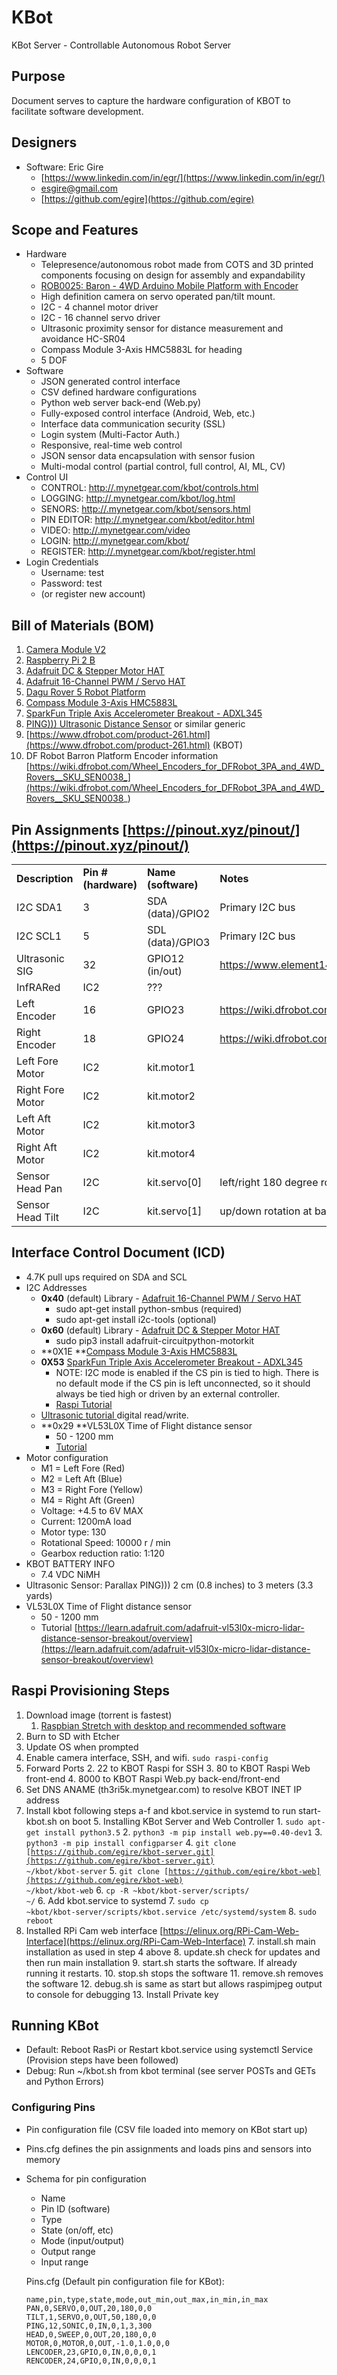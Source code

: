 # KBot
KBot Server - Controllable Autonomous Robot Server

## Purpose

Document serves to capture the hardware configuration of KBOT to facilitate software development.


## Designers



*   Software: Eric Gire 
    *   [https://www.linkedin.com/in/egr/](https://www.linkedin.com/in/egr/)
    *   [esgire@gmail.com](mailto:esgire@gmail.com)
    *   [https://github.com/egire](https://github.com/egire)


## Scope and Features



*   Hardware
    *   Telepresence/autonomous robot made from COTS and 3D printed components focusing on design for assembly and expandability
    *   [ROB0025: Baron - 4WD Arduino Mobile Platform with Encoder](https://www.dfrobot.com/product-261.html)
    *   High definition camera on servo operated pan/tilt mount.
    *   I2C - 4 channel motor driver
    *   I2C - 16 channel servo driver
    *   Ultrasonic proximity sensor for distance measurement and avoidance HC-SR04
    *   Compass Module 3-Axis HMC5883L for heading
    *   5 DOF 
*   Software
    *   JSON generated control interface
    *   CSV defined hardware configurations
    *   Python web server back-end (Web.py)
    *   Fully-exposed control interface (Android, Web, etc.)
    *   Interface data communication security (SSL)
    *   Login system (Multi-Factor Auth.)
    *   Responsive, real-time web control
    *   JSON sensor data encapsulation with sensor fusion
    *   Multi-modal control (partial control, full control, AI, ML, CV)
*   Control UI
    *   CONTROL: [http://.mynetgear.com/kbot/controls.html](http://.mynetgear.com/kbot/controls.html)
    *   LOGGING: [http://.mynetgear.com/kbot/log.html](http://.mynetgear.com/kbot/log.html)
    *   SENORS: [http://.mynetgear.com/kbot/sensors.html](http://.mynetgear.com/kbot/sensors.html)
    *   PIN EDITOR: [http://.mynetgear.com/kbot/editor.html](http://.mynetgear.com/kbot/editor.html)
    *   VIDEO: [http://.mynetgear.com/video](http://.mynetgear.com/video)
    *   LOGIN: [http://.mynetgear.com/kbot/](http://.mynetgear.com/kbot/)
    *   REGISTER: [http://.mynetgear.com/kbot/register.html](http://.mynetgear.com/kbot/register.html)
*   Login Credentials
    *   Username: test
    *   Password: test
    *   (or register new account)


## Bill of Materials (BOM)



1. [Camera Module V2](https://www.raspberrypi.org/products/camera-module-v2/)
2. [Raspberry Pi 2 B](https://www.raspberrypi.org/products/raspberry-pi-2-model-b/)
3. [Adafruit DC & Stepper Motor HAT](https://www.adafruit.com/product/2348)
4. [Adafruit 16-Channel PWM / Servo HAT](https://www.adafruit.com/product/2327)
5. [Dagu Rover 5 Robot Platform](https://www.sparkfun.com/products/10336)
6. [Compass Module 3-Axis HMC5883L](https://www.parallax.com/product/29133)
7. [SparkFun Triple Axis Accelerometer Breakout - ADXL345](https://www.sparkfun.com/products/9836)
8. [PING))) Ultrasonic Distance Sensor](https://www.parallax.com/product/28015) or similar generic
9. [https://www.dfrobot.com/product-261.html](https://www.dfrobot.com/product-261.html) (KBOT)
10. DF Robot Barron Platform Encoder information [https://wiki.dfrobot.com/Wheel_Encoders_for_DFRobot_3PA_and_4WD_Rovers__SKU_SEN0038_](https://wiki.dfrobot.com/Wheel_Encoders_for_DFRobot_3PA_and_4WD_Rovers__SKU_SEN0038_)


## Pin Assignments [https://pinout.xyz/pinout/](https://pinout.xyz/pinout/)


<table>
  <tr>
   <td><strong>Description</strong>
   </td>
   <td><strong>Pin # (hardware)</strong>
   </td>
   <td><strong>Name (software)</strong>
   </td>
   <td><strong>Notes</strong>
   </td>
  </tr>
  <tr>
   <td>I2C SDA1
   </td>
   <td>3
   </td>
   <td>SDA (data)/GPIO2
   </td>
   <td>Primary I2C bus
   </td>
  </tr>
  <tr>
   <td>I2C SCL1
   </td>
   <td>5
   </td>
   <td>SDL (data)/GPIO3
   </td>
   <td>Primary I2C bus
   </td>
  </tr>
  <tr>
   <td>Ultrasonic SIG
   </td>
   <td>32
   </td>
   <td>GPIO12 (in/out)
   </td>
   <td><a href="https://www.element14.com/community/community/stem-academy/blog/2014/12/21/ping-me">https://www.element14.com/community/community/stem-academy/blog/2014/12/21/ping-me</a>
   </td>
  </tr>
  <tr>
   <td>InfRARed
   </td>
   <td>IC2
   </td>
   <td>???
   </td>
   <td>
   </td>
  </tr>
  <tr>
   <td>Left Encoder
   </td>
   <td>16
   </td>
   <td>GPIO23
   </td>
   <td><a href="https://wiki.dfrobot.com/Wheel_Encoders_for_DFRobot_3PA_and_4WD_Rovers__SKU_SEN0038_">https://wiki.dfrobot.com/Wheel_Encoders_for_DFRobot_3PA_and_4WD_Rovers__SKU_SEN0038_</a>
   </td>
  </tr>
  <tr>
   <td>Right Encoder
   </td>
   <td>18
   </td>
   <td>GPIO24
   </td>
   <td><a href="https://wiki.dfrobot.com/Wheel_Encoders_for_DFRobot_3PA_and_4WD_Rovers__SKU_SEN0038_">https://wiki.dfrobot.com/Wheel_Encoders_for_DFRobot_3PA_and_4WD_Rovers__SKU_SEN0038_</a>
   </td>
  </tr>
  <tr>
   <td>Left Fore Motor
   </td>
   <td>IC2
   </td>
   <td>kit.motor1
   </td>
   <td>
   </td>
  </tr>
  <tr>
   <td>Right Fore Motor
   </td>
   <td>IC2
   </td>
   <td>kit.motor2
   </td>
   <td>
   </td>
  </tr>
  <tr>
   <td>Left Aft Motor
   </td>
   <td>IC2
   </td>
   <td>kit.motor3
   </td>
   <td>
   </td>
  </tr>
  <tr>
   <td>Right Aft Motor
   </td>
   <td>IC2
   </td>
   <td>kit.motor4
   </td>
   <td>
   </td>
  </tr>
  <tr>
   <td>Sensor Head Pan
   </td>
   <td>I2C
   </td>
   <td>kit.servo[0]
   </td>
   <td>left/right 180 degree rotation of arm base
   </td>
  </tr>
  <tr>
   <td>Sensor Head Tilt
   </td>
   <td>I2C
   </td>
   <td>kit.servo[1]
   </td>
   <td>up/down rotation at base
   </td>
  </tr>
</table>



## Interface Control Document (ICD)



*   4.7K pull ups required on SDA and SCL
*   I2C Addresses
    *   **0x40** (default) Library - [Adafruit 16-Channel PWM / Servo HAT](https://learn.adafruit.com/adafruit-16-channel-pwm-servo-hat-for-raspberry-pi/attach-and-test-the-hat#step-2-configure-your-pi-to-use-i2c-devices-6-3)
        *   sudo apt-get install python-smbus (required)
        *   sudo apt-get install i2c-tools (optional)
    *   **0x60** (default) Library - [Adafruit DC & Stepper Motor HAT](https://learn.adafruit.com/adafruit-dc-and-stepper-motor-hat-for-raspberry-pi/installing-software#python-installation-of-motorkit-library-4-3) 
        *   sudo pip3 install adafruit-circuitpython-motorkit
    *   **0X1E **[Compass Module 3-Axis HMC5883L ](https://www.parallax.com/product/29133)
    *   **0X53** [SparkFun Triple Axis Accelerometer Breakout - ADXL345](https://www.sparkfun.com/products/9836)
        *   NOTE: I2C mode is enabled if the CS pin is tied to high. There is no default mode if the CS pin is left unconnected, so it should always be tied high or driven by an external controller.
        *   [Raspi Tutorial](https://www.sunfounder.com/learn/super_kit_v2_for_raspberrypi/lesson-14-adxl345-super-kit-for-raspberrypi.html)
    *   [Ultrasonic tutorial ](https://tutorials-raspberrypi.com/raspberry-pi-ultrasonic-sensor-hc-sr04/) digital read/write.
    *   **0x29 **VL53L0X Time of Flight distance sensor
        *   50 - 1200 mm
        *   [Tutorial ](https://learn.adafruit.com/adafruit-vl53l0x-micro-lidar-distance-sensor-breakout/overview)
*   Motor configuration
    *   M1 = Left Fore (Red)
    *   M2 = Left Aft (Blue)
    *   M3 = Right Fore (Yellow)
    *   M4 = Right Aft (Green)
    *   Voltage: +4.5 to 6V MAX
    *   Current: 1200mA load
    *   Motor type: 130
    *   Rotational Speed: 10000 r / min
    *   Gearbox reduction ratio: 1:120
*   KBOT BATTERY INFO
    *   7.4 VDC NiMH
*   Ultrasonic Sensor: Parallax PING))) 2 cm (0.8 inches) to 3 meters (3.3 yards)
*   VL53L0X Time of Flight distance sensor
    *   50 - 1200 mm
    *   Tutorial [https://learn.adafruit.com/adafruit-vl53l0x-micro-lidar-distance-sensor-breakout/overview](https://learn.adafruit.com/adafruit-vl53l0x-micro-lidar-distance-sensor-breakout/overview)


## Raspi Provisioning Steps



1. Download image (torrent is fastest)
    1. [Raspbian Stretch with desktop and recommended software](https://www.raspberrypi.org/downloads/raspbian/)
2. Burn to SD with Etcher
3. Update OS when prompted
4. Enable camera interface, SSH, and wifi. `sudo raspi-config` 
5. Forward Ports
    2. 22 to KBOT Raspi for SSH
    3. 80 to KBOT Raspi Web front-end
    4. 8000 to KBOT Raspi Web.py back-end/front-end
6. Set DNS ANAME (th3ri5k.mynetgear.com) to resolve KBOT INET IP address
7. Install kbot following steps a-f and kbot.service in systemd to run start-kbot.sh on boot
    5. Installing KBot Server and Web Controller
        1. `sudo apt-get install python3.5`
        2. `python3 -m pip install web.py==0.40-dev1`
        3. `python3 -m pip install configparser`
        4. <code>git clone [https://github.com/egire/kbot-server.git](https://github.com/egire/kbot-server.git) ~/kbot/kbot-server</code>
        5. <code>git clone [https://github.com/egire/kbot-web](https://github.com/egire/kbot-web) ~/kbot/kbot-web</code>
        6. <code>cp -R ~kbot/kbot-server/scripts/ ~/</code>
    6. Add kbot.service to systemd 
        7. <code>sudo cp ~kbot/kbot-server/scripts/kbot.service /etc/systemd/system</code>
        8. <code>sudo reboot</code>
8. Installed RPi Cam web interface [https://elinux.org/RPi-Cam-Web-Interface](https://elinux.org/RPi-Cam-Web-Interface)
    7. install.sh main installation as used in step 4 above
    8. update.sh check for updates and then run main installation
    9. start.sh starts the software. If already running it restarts.
    10. stop.sh stops the software
    11. remove.sh removes the software
    12. debug.sh is same as start but allows raspimjpeg output to console for debugging
    13. Install Private key


## Running KBot



*   Default: Reboot RasPi or Restart kbot.service using systemctl Service (Provision steps have been followed)
*   Debug: Run ~/kbot.sh  from kbot terminal (see server POSTs and GETs and Python Errors)


### Configuring Pins



*   Pin configuration file (CSV file loaded into memory on KBot start up)
*   Pins.cfg defines the pin assignments and loads pins and sensors into memory
*   Schema for pin configuration
    *   Name
    *   Pin ID (software)
    *   Type
    *   State (on/off, etc)
    *   Mode (input/output)
    *   Output range
    *   Input range

    Pins.cfg (Default pin configuration file for KBot):


    ```
    name,pin,type,state,mode,out_min,out_max,in_min,in_max
    PAN,0,SERVO,0,OUT,20,180,0,0
    TILT,1,SERVO,0,OUT,50,180,0,0
    PING,12,SONIC,0,IN,0,1,3,300
    HEAD,0,SWEEP,0,OUT,20,180,0,0
    MOTOR,0,MOTOR,0,OUT,-1.0,1.0,0,0
    LENCODER,23,GPIO,0,IN,0,0,0,1
    RENCODER,24,GPIO,0,IN,0,0,0,1
